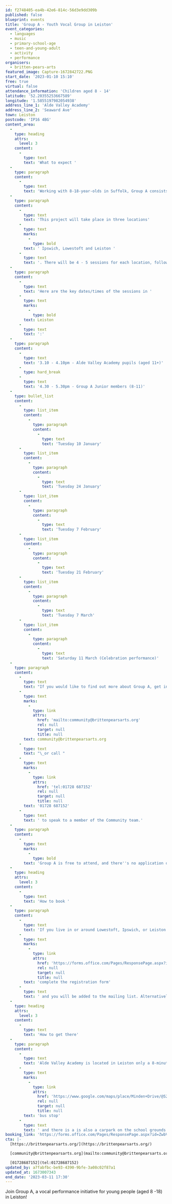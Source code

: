 ```yaml
---
id: f2748405-ea4b-42e6-814c-56d3e9dd309b
published: false
blueprint: events
title: 'Group A - Youth Vocal Group in Leiston'
event_categories:
  - languages
  - music
  - primary-school-age
  - teen-and-young-adult
  - activity
  - performance
organisers:
  - britten-pears-arts
featured_image: Capture-1672842722.PNG
start_date: '2023-01-10 15:10'
free: true
virtual: false
attendance_information: 'Children aged 8 - 14'
latitude: '52.20355253667589'
longitude: '1.5855197982054938'
address_line_1: 'Alde Valley Academy'
address_line_2: 'Seaward Ave'
town: Leiston
postcode: 'IP16 4BG'
content_area:
  -
    type: heading
    attrs:
      level: 3
    content:
      -
        type: text
        text: 'What to expect '
  -
    type: paragraph
    content:
      -
        type: text
        text: 'Working with 8-18-year-olds in Suffolk, Group A consists of vocal performance groups that rehearse and perform throughout the year. The project gives young people opportunities to work with a wide variety of professional musicians and artists, explore a breadth of musical genres and take part in exciting and creative performances, locally and nationally. The work aims to help build positive community links and raise aspirations for young people.'
  -
    type: paragraph
    content:
      -
        type: text
        text: 'This project will take place in three locations'
      -
        type: text
        marks:
          -
            type: bold
        text: ' Ipswich, Lowestoft and Leiston '
      -
        type: text
        text: '. There will be 4 - 5 sessions for each location, followed up with a Celebration performance at Snape Maltings Concert Hall on Saturday 11 March.'
  -
    type: paragraph
    content:
      -
        type: text
        text: 'Here are the key dates/times of the sessions in '
      -
        type: text
        marks:
          -
            type: bold
        text: Leiston
      -
        type: text
        text: ':'
  -
    type: paragraph
    content:
      -
        type: text
        text: '3.10 - 4.10pm - Alde Valley Academy pupils (aged 11+)'
      -
        type: hard_break
      -
        type: text
        text: '4.30 - 5.30pm - Group A Junior members (8-11)'
  -
    type: bullet_list
    content:
      -
        type: list_item
        content:
          -
            type: paragraph
            content:
              -
                type: text
                text: 'Tuesday 10 January'
      -
        type: list_item
        content:
          -
            type: paragraph
            content:
              -
                type: text
                text: 'Tuesday 24 January'
      -
        type: list_item
        content:
          -
            type: paragraph
            content:
              -
                type: text
                text: 'Tuesday 7 February'
      -
        type: list_item
        content:
          -
            type: paragraph
            content:
              -
                type: text
                text: 'Tuesday 21 February'
      -
        type: list_item
        content:
          -
            type: paragraph
            content:
              -
                type: text
                text: 'Tuesday 7 March'
      -
        type: list_item
        content:
          -
            type: paragraph
            content:
              -
                type: text
                text: 'Saturday 11 March (Celebration performance)'
  -
    type: paragraph
    content:
      -
        type: text
        text: "If you would like to find out more about Group A, get in touch at\_"
      -
        type: text
        marks:
          -
            type: link
            attrs:
              href: 'mailto:community@brittenpearsarts.org'
              rel: null
              target: null
              title: null
        text: community@brittenpearsarts.org
      -
        type: text
        text: "\_or call "
      -
        type: text
        marks:
          -
            type: link
            attrs:
              href: 'tel:01728 687152'
              rel: null
              target: null
              title: null
        text: '01728 687152'
      -
        type: text
        text: ' to speak to a member of the Community team.'
  -
    type: paragraph
    content:
      -
        type: text
        marks:
          -
            type: bold
        text: 'Group A is free to attend, and there''s no application or audition process. New members are always welcome!'
  -
    type: heading
    attrs:
      level: 3
    content:
      -
        type: text
        text: 'How to book '
  -
    type: paragraph
    content:
      -
        type: text
        text: 'If you live in or around Lowestoft, Ipswich, or Leiston and would like to register for Group A, '
      -
        type: text
        marks:
          -
            type: link
            attrs:
              href: 'https://forms.office.com/Pages/ResponsePage.aspx?id=ZwbVcF29fUWihMBpJmH1vDiyLdXvLXlIt9ctjhxLUWFUQVlBUU5JNTk0Rlo2NkdMU1QyMlMyUjZOMSQlQCN0PWcu'
              rel: null
              target: null
              title: null
        text: 'complete the registration form'
      -
        type: text
        text: ' and you will be added to the mailing list. Alternatively, just show up to a Group A session (see dates and times above) and resister on the day.'
  -
    type: heading
    attrs:
      level: 3
    content:
      -
        type: text
        text: 'How to get there'
  -
    type: paragraph
    content:
      -
        type: text
        text: 'Alde Valley Academy is located in Leiston only a 8-minute walk from the nearest '
      -
        type: text
        marks:
          -
            type: link
            attrs:
              href: 'https://www.google.com/maps/place/Minden+Drive/@52.202442,1.5790054,18.71z/data=!4m5!3m4!1s0x47da2792d7d6a617:0x3b284498691d527b!8m2!3d52.202457!4d1.578723'
              rel: null
              target: null
              title: null
        text: 'bus stop'
      -
        type: text
        text: ' and there is a is also a carpark on the school grounds. Disabled parking also available. '
booking_link: 'https://forms.office.com/Pages/ResponsePage.aspx?id=ZwbVcF29fUWihMBpJmH1vDiyLdXvLXlIt9ctjhxLUWFUQVlBUU5JNTk0Rlo2NkdMU1QyMlMyUjZOMSQlQCN0PWcu'
cta: |-
  [https://brittenpearsarts.org/](https://brittenpearsarts.org/)

  [community@brittenpearsarts.org](mailto:community@brittenpearsarts.org)

  [01728687152](tel:01728687152)
updated_by: a7fabfbc-be93-4390-9bfe-3a08c02f87a1
updated_at: 1673007343
end_date: '2023-03-11 17:30'
---
```

Join Group A, a vocal performance initiative for young people (aged 8 -18) in Leiston!